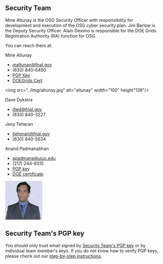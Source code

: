 Security Team
-------------

Mine Altunay is the OSG Security Officer with responsibility for development and execution of the OSG cyber security plan. Jim Barlow is the Deputy Security Officer. Alain Deximo is responsible for the DOE Grids Registration Authority (RA) function for OSG.

You can reach them at:

Mine Altunay
  - maltunay@fnal.gov
  - (630) 840-6490
  - [PGP Key](https://twiki.grid.iu.edu/bin/edit/MineAltunay_maltunayfnal/gov_0x3C0319E5_pub/Asc?topicparent=Security.SecurityTeamMembers)
  - [DOEGrids Cert](https://twiki.grid.iu.edu/twiki/bin/viewfile/Security/SecurityTeamMembers/DOEGrids_2013_Cert_Only)

<img src="../img/altunay.jpg" alt="altunay" width="100" height"139"/>

Dave Dykstra
  - dwd@fnal.gov
  - (630) 840-3227

Jeny Teheran
  - jteheran@fnal.gov
  - (630) 840-5634

Anand Padmanabhan
  - apadmana@uiuc.edu
  - (217) 244-9315
  - [PGP key](http://www.cigi.uiuc.edu/anand/publickeys/pgp.asc)
  - [DOE certificate](http://www.cigi.uiuc.edu/anand/publickeys/doecert)

<img src="../img/AnandPadmanabhan.jpg" alt="anand" width="120" height="125"/>

Security Team's PGP key
-----------------------

You should only trust email signed by [Security Team's PGP key](https://twiki.grid.iu.edu/twiki/bin/viewfile/Security/SecurityTeamMembers/osg-security-pubkey.asc) or by individual team member's keys. If you do not know how to verify PGP keys, please check out our [step-by-step instructions](https://twiki.grid.iu.edu/bin/view/Documentation/SecureEmail).

